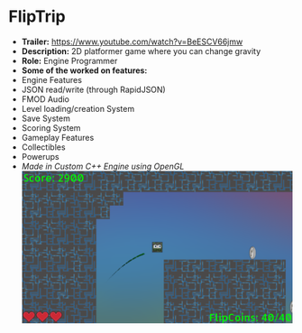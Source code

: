 # FlipTrip
 * **Trailer:**  https://www.youtube.com/watch?v=BeESCV66jmw
 * **Description:** 2D platformer game where you can change gravity
 * **Role:** Engine Programmer
 * **Some of the worked on features:**
  * Engine Features 
   * JSON read/write (through RapidJSON)
   * FMOD Audio
   * Level loading/creation System
   * Save System
   * Scoring System
  * Gameplay Features
   * Collectibles
   * Powerups
 * *Made in Custom C++ Engine using OpenGL*
![Flip Trip Gameplay](https://github.com/preston-n/Projects/blob/main/Screenshots/FlipTrip/FlipTrip1.png?raw=true)
